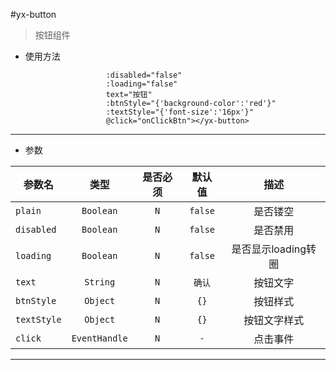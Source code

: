 #yx-button


> 按钮组件

* 使用方法

    ```<yx-button :plain="false"
                      :disabled="false"
                      :loading="false"
                      text="按钮"
                      :btnStyle="{'background-color':'red'}"
                      :textStyle="{'font-size':'16px'}"
                      @click="onClickBtn"></yx-button>
    ```

---
* 参数

| 参数名 | 类型 | 是否必须 | 默认值 | 描述 |
| ---- |:----:|:---:|:-------:| :----------:|
|`plain`| `Boolean` | `N` | `false` | 是否镂空 |
|`disabled`| `Boolean` | `N` | `false` | 是否禁用 |
|`loading`| `Boolean` | `N` | `false` | 是否显示loading转圈  |
|`text`| `String` | `N` | `确认` | 按钮文字 |
|`btnStyle`| `Object` | `N` | `{}` | 按钮样式 |
|`textStyle`| `Object` | `N` | `{}` | 按钮文字样式 |
|`click`| `EventHandle` | `N` | `-` | 点击事件 |

---

 
